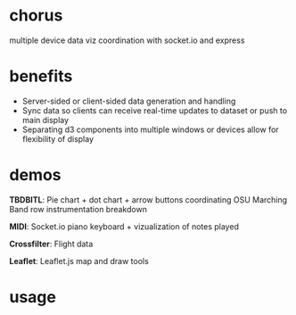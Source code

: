 # chorus
multiple device data viz coordination with socket.io and express

# benefits
- Server-sided or client-sided data generation and handling
- Sync data so clients can receive real-time updates to dataset or push to main display
- Separating d3 components into multiple windows or devices allow for flexibility of display

# demos
**TBDBITL**: Pie chart + dot chart + arrow buttons coordinating OSU Marching Band row instrumentation breakdown

**MIDI**: Socket.io piano keyboard + vizualization of notes played

**Crossfilter**: Flight data

**Leaflet**: Leaflet.js map and draw tools

# usage